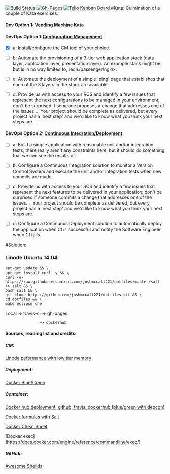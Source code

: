 [![Build Status](https://travis-ci.org/McCallTech/vendingMachineKata.svg?branch=master)](https://travis-ci.org/McCallTech/vendingMachineKata) 
[![Gh-Pages](https://img.shields.io/badge/gh--pages-Deployment%20courtesy%20of%20Travis--CI-green.svg)](http://mccalltech.github.io/vendingMachineKata/)
[![Tello Kanban Board](https://img.shields.io/badge/Trello-ScrumBan-blue.svg)](https://trello.com/b/QMrfegFm/kata)
#Kata:
Culmination of a couple of Kata exercises. 
#### Dev Option 1: [Vending Machine Kata](https://github.com/guyroyse/vending-machine-kata#vending-machine-kata)

#### DevOps Option 1:[Configuration Management](https://docs.google.com/document/d/1aXIFgDu9mDzCHpbjv4ybWAxWLcOneNqtih3WOrhRvIg/edit?usp=sharing)

- [x] a: Install/configure the CM tool of your choice.
- [ ] b: Automate the provisioning of a 3-tier web application stack (data layer, application layer, presentation
layer). An example stack might be, but is in no way limited to, redis/passenger/nginx. 
- [ ] c: Automate the deployment of a simple &#39;ping&#39; page that establishes that each of the 3 layers in the stack
are available.

- [ ] d: Provide us with access to your RCS and identify a few issues that represent the next configurations to
be managed in your environment; don&#39;t be surprised if someone proposes a change that addresses
one of the issues...  Your project should be complete as delivered, but every project has a &#39;next step&#39;
and we&#39;d like to know what you think your next steps are.

#### DevOps Option 2: [Continuous Integration/Deployment](https://docs.google.com/document/d/1aXIFgDu9mDzCHpbjv4ybWAxWLcOneNqtih3WOrhRvIg/edit?usp=sharing)

- [ ] a: Build a simple application with reasonable unit and/or integration tests; there really aren&#39;t any
constraints here, but it should do something that we can see the results of.

- [ ] b: Configure a Continuous Integration solution to monitor a Version Control System and execute the unit
and/or integration tests when new commits are made.

- [ ] c: Provide us with access to your RCS and identify a few issues that represent the next features to be
delivered in your application; don&#39;t be surprised if someone commits a change that addresses one of
the issues...  Your project should be complete as delivered, but every project has a &#39;next step&#39; and
we&#39;d like to know what you think your next steps are.

- [ ] d: Configure a Continuous Deployment solution to automatically deploy the application when CI is
successful and notify the Software Engineer when CI fails.

#Solution:
### Linode Ubuntu 14.04
```
apt-get update && \  
apt-get install curl -y && \ 
curl -o- https://raw.githubusercontent.com/joshmccall221/dotfiles/master/salt >> salt && \
bash salt && \
git clone https://github.com/joshmccall221/dotfiles.git && \
cd dotfiles && \
make eclipse_che
```


Local => travis-ci => gh-pages

                   => dockerhub
                   

#### Sources, reading list and credits: 
##### CM: 
[Linode peformance with low tier memory](https://www.centos.org/docs/5/html/5.2/Deployment_Guide/s2-swap-creating-file.html)

##### Deployment: 
[Docker Blue/Green](https://botleg.com/stories/blue-green-deployment-with-docker/)

##### Container:
[Docker hub deployment: github, travis, dockerhub (blue/green with depcon)](http://depcon.containx.io/docs/travis)

[Docker formulas with Salt](https://github.com/saltstack-formulas/docker-formula#docker-containers)

[Docker Cheat Sheet](https://github.com/wsargent/docker-cheat-sheet)

[Docker exec] (https://docs.docker.com/engine/reference/commandline/exec/)
##### GitHub:
[Awesome Sheilds](http://shields.io/)
